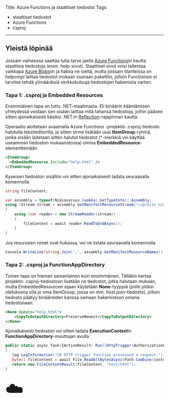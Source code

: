 Title: Azure Functions ja staattiset tiedostot
Tags: 
  - staattiset tiedostot
  - Azure Functions
  - csproj
---
## Yleistä löpinää

Jossain vaiheessa saattaa tulla tarve jaella [Azure Functions](https://azure.microsoft.com/en-us/services/functions/)in kautta staattisia tiedostoja (esim. help-sivut). Staattiset sivut voisi tallentaa vaikkapa [Azure Blobs](https://docs.microsoft.com/en-us/azure/storage/blobs/storage-blobs-introduction)iin ja hakea ne sieltä, mutta joissain tilanteissa on helpompi laittaa tiedostot mukaan suoraan pakettiin, jolloin Functionsin ei tarvitse tehdä ylimääräisiä verkkokutsuja tiedostojen hakemista varten.

### Tapa 1: .csproj ja Embedded Resources

Ensimmäinen tapa on tuttu .NET-maailmasta. Eli binäärin kääntämisen yhteydessä voidaan sen sisään laittaa mitä tahansa tiedostoja, joihin pääsee sitten ajonaikaisesti käsiksi .NET:in [Reflection](https://docs.microsoft.com/en-us/dotnet/csharp/programming-guide/concepts/reflection)-rajapinnan kautta.

Operaatio aloitetaan avaamalla Azure Functions -projektin .csproj-tiedosto halutulla tekstieditorilla, ja sitten sinne lisätään uusi **ItemGroup**-ryhmä, jonka sisään laitetaan sitten halutut tiedostot (*-merkkiä voi käyttää useamman tiedoston mukaanotossa) omina **EmbeddedResource**-elementteinään

```xml
<ItemGroup>
  <EmbeddedResource Include="help.html" />
</ItemGroup>
```

Kyseisen tiedoston sisällön voi sitten ajonaikaisesti ladata seuraavalla komennolla
```csharp
string fileContent;

var assembly = typeof(Nimiavaruus.luokka).GetTypeInfo().Assembly;
using (Stream stream = assembly.GetManifestResourceStream("csprojin_nimi.help.html"))
{
    using (var reader = new StreamReader(stream))
    {
        fileContent = await reader.ReadToEndAsync();
    }
}
```
Jos resurssien nimet ovat hukassa, voi ne listata seuraavalla komennolla
```csharp
Console.WriteLine(string.Join(',', assembly.GetManifestResourceNames()));
```

### Tapa 2: .csproj ja FunctionAppDirectory

Toinen tapa on hieman samanlainen kuin ensimmäinen. Tälläkin kertaa projektin .csproj-tiedostoon lisätään ne tiedostot, jotka halutaan mukaan, mutta EmbeddedResourcen sijaan käytetään **None**-tyyppiä (joille pitäisi oletuksena olla jo oma ItemGroup, jossa on mm. *host.json*-tiedosto), jolloin tiedosto päätyy binääreiden kanssa samaan hakemistoon omana tiedostonaan.

```xml
<None Update="help.html">
    <CopyToOutputDirectory>PreserveNewest</CopyToOutputDirectory>
</None>
``` 

Ajonaikaisesti tiedoston voi sitten ladata **ExecutionContext**in **FunctionAppDirectory**-muuttujan avulla

```csharp
public static async Task<IActionResult> Run([HttpTrigger(AuthorizationLevel.Function, "get", Route = null)]HttpRequest req, ILogger log, ExecutionContext context)
{
   log.LogInformation("C# HTTP trigger function processed a request.");
   byte[] fileContent = await File.ReadAllBytesAsync(Path.Combine(context.FunctionAppDirectory, "help.html"));
   return new FileContentResult(fileContent, "text/html");
}
```

<span style="font-size:4em;">☁️</span>